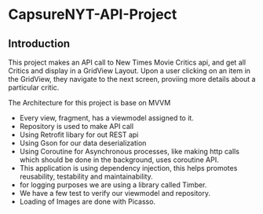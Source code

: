 # CapsureNYT-API-Project

## Introduction

This project makes an API call to New Times Movie Critics api, and get all Critics and display in a
GridView Layout. Upon a user clicking on an item in the GridView, they navigate to the next screen,
proviing more details about a particular critic.

The Architecture for this project is base on MVVM
- Every view, fragment, has a viewmodel assigned to it.
- Repository is used to make API call
- Using Retrofit libary for out REST api
- Using Gson for our data deserialization
- Using Coroutine for Asynchronous processes, like making http calls which should be done in the background,
uses coroutine API.
- This application is using dependency injection, this helps promotes reusability, testability and maintainability.
- for logging purposes we are using a library called Timber.
- We have a few test to verify our viewmodel and repository.
- Loading of Images are done with Picasso.

